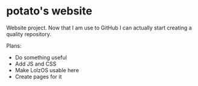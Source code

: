 # potato's website
Website project. Now that I am use to GitHub I can actually start creating a quality repository.

Plans:
- Do something useful
- Add JS and CSS
- Make LolzOS usable here
- Create pages for it
